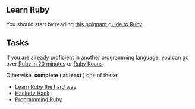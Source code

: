Learn Ruby
----------

You should start by reading [this poignant guide to Ruby](http://mislav.uniqpath.com/poignant-guide/).


Tasks
-----

If you are already proficient in another programming language, you can go over [Ruby in 20 minutes](http://www.ruby-lang.org/en/documentation/quickstart/) 
or [Ruby Koans](https://github.com/CoderDojoSI/ideas/blob/master/tasks/tasks/TDD_koans.md#ruby)

Otherwise, **complete** ( **at least** ) one of these: 

* [Learn Ruby the hard way](http://ruby.learncodethehardway.org/book/)
* [Hackety Hack](http://hackety.com/)
* [Programming Ruby](http://ruby.about.com/gi/o.htm?zi=1/XJ&zTi=1&sdn=ruby&cdn=compute&tm=5&f=10&su=p284.13.342.ip_p504.6.342.ip_&tt=3&bt=4&bts=10&zu=http%3A//www.ruby-doc.org/docs/ProgrammingRuby/)

